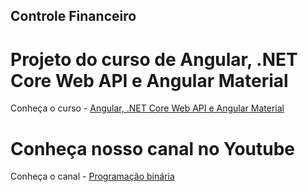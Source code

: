 ## Controle Financeiro

# Projeto do curso de Angular, .NET Core Web API e Angular Material

Conheça o curso - [Angular, .NET Core Web API e Angular Material](https://bit.ly/angwebapi2021)  

# Conheça nosso canal no Youtube
Conheça o canal - [Programação binária](https://bit.ly/canalytpor)  
